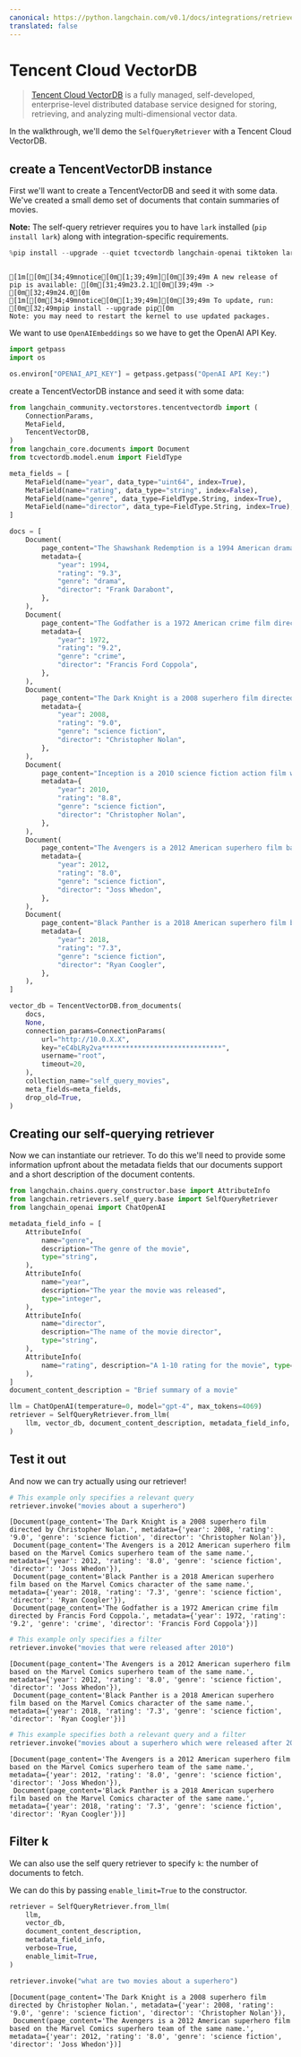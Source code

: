 ```yaml
---
canonical: https://python.langchain.com/v0.1/docs/integrations/retrievers/self_query/tencentvectordb
translated: false
---
```


# Tencent Cloud VectorDB

> [Tencent Cloud VectorDB](https://cloud.tencent.com/document/product/1709) is a fully managed, self-developed, enterprise-level distributed database    service designed for storing, retrieving, and analyzing multi-dimensional vector data.

In the walkthrough, we'll demo the `SelfQueryRetriever` with a Tencent Cloud VectorDB.

## create a TencentVectorDB instance

First we'll want to create a TencentVectorDB and seed it with some data. We've created a small demo set of documents that contain summaries of movies.

**Note:** The self-query retriever requires you to have `lark` installed (`pip install lark`) along with integration-specific requirements.

```python
%pip install --upgrade --quiet tcvectordb langchain-openai tiktoken lark
```

```output

[1m[[0m[34;49mnotice[0m[1;39;49m][0m[39;49m A new release of pip is available: [0m[31;49m23.2.1[0m[39;49m -> [0m[32;49m24.0[0m
[1m[[0m[34;49mnotice[0m[1;39;49m][0m[39;49m To update, run: [0m[32;49mpip install --upgrade pip[0m
Note: you may need to restart the kernel to use updated packages.
```

We want to use `OpenAIEmbeddings` so we have to get the OpenAI API Key.

```python
import getpass
import os

os.environ["OPENAI_API_KEY"] = getpass.getpass("OpenAI API Key:")
```

create a TencentVectorDB instance and seed it with some data:

```python
from langchain_community.vectorstores.tencentvectordb import (
    ConnectionParams,
    MetaField,
    TencentVectorDB,
)
from langchain_core.documents import Document
from tcvectordb.model.enum import FieldType

meta_fields = [
    MetaField(name="year", data_type="uint64", index=True),
    MetaField(name="rating", data_type="string", index=False),
    MetaField(name="genre", data_type=FieldType.String, index=True),
    MetaField(name="director", data_type=FieldType.String, index=True),
]

docs = [
    Document(
        page_content="The Shawshank Redemption is a 1994 American drama film written and directed by Frank Darabont.",
        metadata={
            "year": 1994,
            "rating": "9.3",
            "genre": "drama",
            "director": "Frank Darabont",
        },
    ),
    Document(
        page_content="The Godfather is a 1972 American crime film directed by Francis Ford Coppola.",
        metadata={
            "year": 1972,
            "rating": "9.2",
            "genre": "crime",
            "director": "Francis Ford Coppola",
        },
    ),
    Document(
        page_content="The Dark Knight is a 2008 superhero film directed by Christopher Nolan.",
        metadata={
            "year": 2008,
            "rating": "9.0",
            "genre": "science fiction",
            "director": "Christopher Nolan",
        },
    ),
    Document(
        page_content="Inception is a 2010 science fiction action film written and directed by Christopher Nolan.",
        metadata={
            "year": 2010,
            "rating": "8.8",
            "genre": "science fiction",
            "director": "Christopher Nolan",
        },
    ),
    Document(
        page_content="The Avengers is a 2012 American superhero film based on the Marvel Comics superhero team of the same name.",
        metadata={
            "year": 2012,
            "rating": "8.0",
            "genre": "science fiction",
            "director": "Joss Whedon",
        },
    ),
    Document(
        page_content="Black Panther is a 2018 American superhero film based on the Marvel Comics character of the same name.",
        metadata={
            "year": 2018,
            "rating": "7.3",
            "genre": "science fiction",
            "director": "Ryan Coogler",
        },
    ),
]

vector_db = TencentVectorDB.from_documents(
    docs,
    None,
    connection_params=ConnectionParams(
        url="http://10.0.X.X",
        key="eC4bLRy2va******************************",
        username="root",
        timeout=20,
    ),
    collection_name="self_query_movies",
    meta_fields=meta_fields,
    drop_old=True,
)
```

## Creating our self-querying retriever

Now we can instantiate our retriever. To do this we'll need to provide some information upfront about the metadata fields that our documents support and a short description of the document contents.

```python
from langchain.chains.query_constructor.base import AttributeInfo
from langchain.retrievers.self_query.base import SelfQueryRetriever
from langchain_openai import ChatOpenAI

metadata_field_info = [
    AttributeInfo(
        name="genre",
        description="The genre of the movie",
        type="string",
    ),
    AttributeInfo(
        name="year",
        description="The year the movie was released",
        type="integer",
    ),
    AttributeInfo(
        name="director",
        description="The name of the movie director",
        type="string",
    ),
    AttributeInfo(
        name="rating", description="A 1-10 rating for the movie", type="string"
    ),
]
document_content_description = "Brief summary of a movie"
```

```python
llm = ChatOpenAI(temperature=0, model="gpt-4", max_tokens=4069)
retriever = SelfQueryRetriever.from_llm(
    llm, vector_db, document_content_description, metadata_field_info, verbose=True
)
```

## Test it out

And now we can try actually using our retriever!

```python
# This example only specifies a relevant query
retriever.invoke("movies about a superhero")
```

```output
[Document(page_content='The Dark Knight is a 2008 superhero film directed by Christopher Nolan.', metadata={'year': 2008, 'rating': '9.0', 'genre': 'science fiction', 'director': 'Christopher Nolan'}),
 Document(page_content='The Avengers is a 2012 American superhero film based on the Marvel Comics superhero team of the same name.', metadata={'year': 2012, 'rating': '8.0', 'genre': 'science fiction', 'director': 'Joss Whedon'}),
 Document(page_content='Black Panther is a 2018 American superhero film based on the Marvel Comics character of the same name.', metadata={'year': 2018, 'rating': '7.3', 'genre': 'science fiction', 'director': 'Ryan Coogler'}),
 Document(page_content='The Godfather is a 1972 American crime film directed by Francis Ford Coppola.', metadata={'year': 1972, 'rating': '9.2', 'genre': 'crime', 'director': 'Francis Ford Coppola'})]
```

```python
# This example only specifies a filter
retriever.invoke("movies that were released after 2010")
```

```output
[Document(page_content='The Avengers is a 2012 American superhero film based on the Marvel Comics superhero team of the same name.', metadata={'year': 2012, 'rating': '8.0', 'genre': 'science fiction', 'director': 'Joss Whedon'}),
 Document(page_content='Black Panther is a 2018 American superhero film based on the Marvel Comics character of the same name.', metadata={'year': 2018, 'rating': '7.3', 'genre': 'science fiction', 'director': 'Ryan Coogler'})]
```

```python
# This example specifies both a relevant query and a filter
retriever.invoke("movies about a superhero which were released after 2010")
```

```output
[Document(page_content='The Avengers is a 2012 American superhero film based on the Marvel Comics superhero team of the same name.', metadata={'year': 2012, 'rating': '8.0', 'genre': 'science fiction', 'director': 'Joss Whedon'}),
 Document(page_content='Black Panther is a 2018 American superhero film based on the Marvel Comics character of the same name.', metadata={'year': 2018, 'rating': '7.3', 'genre': 'science fiction', 'director': 'Ryan Coogler'})]
```

## Filter k

We can also use the self query retriever to specify `k`: the number of documents to fetch.

We can do this by passing `enable_limit=True` to the constructor.

```python
retriever = SelfQueryRetriever.from_llm(
    llm,
    vector_db,
    document_content_description,
    metadata_field_info,
    verbose=True,
    enable_limit=True,
)
```

```python
retriever.invoke("what are two movies about a superhero")
```

```output
[Document(page_content='The Dark Knight is a 2008 superhero film directed by Christopher Nolan.', metadata={'year': 2008, 'rating': '9.0', 'genre': 'science fiction', 'director': 'Christopher Nolan'}),
 Document(page_content='The Avengers is a 2012 American superhero film based on the Marvel Comics superhero team of the same name.', metadata={'year': 2012, 'rating': '8.0', 'genre': 'science fiction', 'director': 'Joss Whedon'})]
```